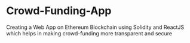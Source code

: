 # Crowd-Funding-App

Creating a Web App on Ethereum Blockchain using Solidity and ReactJS which helps in making crowd-funding more transparent and secure
